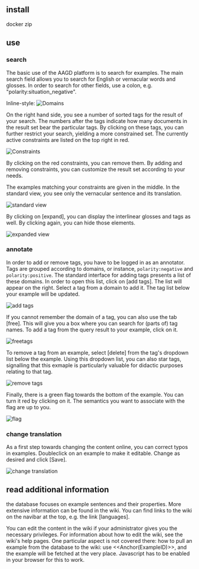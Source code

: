 ## install
 docker
 zip 

## use
### search
The basic use of the AAGD platform is to search for examples. The main search field allows you to search for English or vernacular words and glosses. In order to search for other fields, use a colon, e.g. "polarity:situation_negative".

Inline-style: 
![Domains](https://github.com/Glottotopia/aagd/blob/master/doc/img/domains.png "Domains")


On the right hand side, you see a number of sorted tags for the result of your search. The numbers after the tags indicate how many documents in the result set bear the particular tags. By clicking on these tags, you can further restrict your search, yielding a more constrained set. The currently active constraints are listed on the top right in red.


![Constraints](https://github.com/Glottotopia/aagd/blob/master/doc/img/constraints.png "Constraints")


By clicking on the red constraints, you can remove them. By adding and removing constraints, you can customize the result set according to your needs.

The examples matching your constraints are given in the middle. In the standard view, you see only the vernacular sentence and its translation.

![standard view](https://github.com/Glottotopia/aagd/blob/master/doc/img/standardview.png "Standard view")

By clicking on [expand], you can display the interlinear glosses and tags as well. By clicking again, you can hide those elements.


![expanded view](https://github.com/Glottotopia/aagd/blob/master/doc/img/constraints.png "Expanded view")


### annotate
 In order to add or remove tags, you have to be logged in as an annotator. Tags are grouped according to domains, or instance, `polarity:negative` and `polarity:positive`. The standard interface for adding tags presents a list of these domains. In order to open this list, click on [add tags]. The list will appear on the right. Select a tag from a domain to add it. The tag list below your example will be updated. 
 
 
![add tags](https://github.com/Glottotopia/aagd/blob/master/doc/img/addtags.png "Add tags")
 
 If you cannot remember the domain of a tag, you can also use the tab [free]. This will give you a box where you can search for (parts of) tag names. To add a tag from the query result to your example, click on it. 
 
 
![freetags](https://github.com/Glottotopia/aagd/blob/master/doc/img/freetags.png "Add tags via search box")

 To remove a tag from an example, select [delete] from the tag's dropdown list below the example.
 Using this dropdown list, you can also star tags, signalling that this exmaple is particularly valuable for didactic purposes relating to that tag. 
 
 
![remove tags](https://github.com/Glottotopia/aagd/blob/master/doc/img/removetags.png "Remove tags")
 
 Finally, there is a green flag towards the bottom of the example. You can turn it red by clicking on it. The semantics you want to associate with the flag are up to you. 
 
 
![flag](https://github.com/Glottotopia/aagd/blob/master/doc/img/flag.png "Flag")
 
### change translation
  As a first step towards changing the content online, you can correct typos in examples. Doubleclick on an example to make it editable. Change as desired and click [Save].
  
  
![change translation](https://github.com/Glottotopia/aagd/blob/master/doc/img/changetranslation.png "Change translation")

  
## read additional information 
 the database focuses on example sentences and their properties. More extensive information can be found in the wiki. You can find links to the wiki on the navibar at the top, e.g. the link [languages].
 
 You can edit the content in the wiki if your administrator gives you the necessary privileges. For information about how to edit the wiki, see the wiki's help pages. One particular aspect is not covered there: how to pull an example from the database to the wiki: use <<Anchor(ExampleID)>>, and the example will be fetched at the very place. Javascript has to be enabled in your browser for this to work. 

